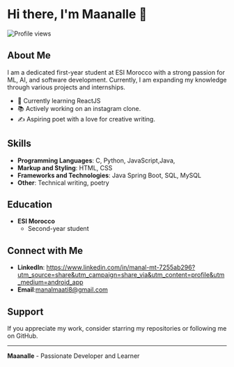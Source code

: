 # Hi there, I'm Maanalle 👋

![Profile views](https://gpvc.arturio.dev/maanalle)

## About Me

I am a dedicated first-year student at ESI Morocco with a strong passion for ML, AI, and software development. Currently, I am expanding my knowledge through various projects and internships.

- 🌱 Currently learning ReactJS
- 📚 Actively working on an instagram clone.
- ✍️ Aspiring poet with a love for creative writing.


## Skills

- **Programming Languages**: C, Python, JavaScript,Java,
- **Markup and Styling**: HTML, CSS
- **Frameworks and Technologies**: Java Spring Boot, SQL, MySQL
- **Other**: Technical writing, poetry

## Education

- **ESI Morocco**
  - Second-year student

## Connect with Me

- **LinkedIn**: https://www.linkedin.com/in/manal-mt-7255ab296?utm_source=share&utm_campaign=share_via&utm_content=profile&utm_medium=android_app
- **Email**:manalmaati8@gmail.com

## Support

If you appreciate my work, consider starring my repositories or following me on GitHub.

---

**Maanalle** - Passionate Developer and Learner
